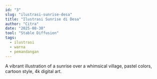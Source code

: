 ```yaml
---
id: "3"
slug: "ilustrasi-sunrise-desa"
title: "Ilustrasi Sunrise di Desa"
author: "Citra"
date: "2025-08-30"
tool: "Stable Diffusion"
tags:
  - ilustrasi
  - warna
  - pemandangan
---
```


A vibrant illustration of a sunrise over a whimsical village, pastel colors, cartoon style, 4k digital art.
